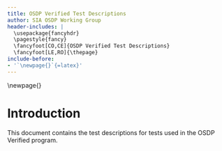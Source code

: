 ```yaml
---
title: OSDP Verified Test Descriptions
author: SIA OSDP Working Group
header-includes: |
  \usepackage{fancyhdr}
  \pagestyle{fancy}
  \fancyfoot[CO,CE]{OSDP Verified Test Descriptions}
  \fancyfoot[LE,RO]{\thepage}
include-before:
- '`\newpage{}`{=latex}'
---
```


\newpage{}

Introduction
============

This document contains the test descriptions for tests used in the OSDP Verified program.

